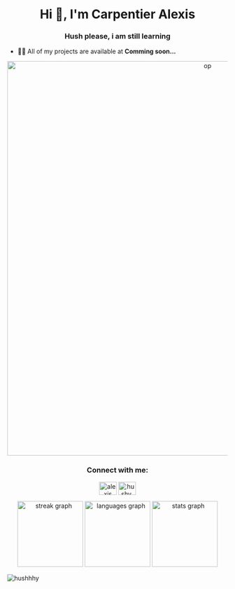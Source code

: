 <h1 align="center">Hi 👋, I'm Carpentier Alexis</h1>
<h3 align="center">Hush please, i am still learning</h3>

- 👨‍💻 All of my projects are available at **Comming soon...**

<div align="center">
  <img alt="op" width="900" src="https://i.pinimg.com/originals/2d/02/f1/2d02f1b440163529c321599a51cf4ef6.gif">
</div>

<h3 align="center">Connect with me:</h3>
<p align="center">
<a href="https://www.linkedin.com/in/alexis-carpentier-37b8a6189/" target="blank"><img margin="20px" align="center" src="https://raw.githubusercontent.com/rahuldkjain/github-profile-readme-              generator/master/src/images/icons/Social/linked-in-alt.svg" alt="alexis carpentier" height="30" width="40" /></a>
<a href="https://instagram.com/hushy.mov" target="blank"><img align="center" src="https://raw.githubusercontent.com/rahuldkjain/github-profile-readme-generator/master/src/images/icons/Social/instagram.svg"             alt="hushy.mov" height="30" width="40" /></a>
</p>

<div align="center">
  <img src="https://streak-stats.demolab.com?user=hushhhy&locale=fr&mode=daily&theme=gruvbox_light&hide_border=false&border_radius=2" height="150" alt="streak graph"  />
  <img src="https://github-readme-stats.vercel.app/api/top-langs?username=hushhhy&locale=fr&hide_title=false&layout=compact&card_width=320&langs_count=5&theme=gruvbox_light&hide_border=false" height="150" alt="languages graph"  />
  <img src="https://github-readme-stats.vercel.app/api?username=hushhhy&hide_title=false&hide_rank=false&show_icons=true&include_all_commits=true&count_private=true&disable_animations=false&theme=gruvbox_light&locale=fr&hide_border=false" height="150" alt="stats graph"  />
</div>

<p><img align="center" src="https://github-readme-streak-stats.herokuapp.com/?user=hushhhy&" alt="hushhhy" /></p>
